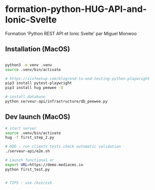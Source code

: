 # formation-python-HUG-API-and-Ionic-Svelte
Formation 'Python REST API et Ionic Svelte'  par Miguel Monwoo

## Installation (MacOS)

```bash

python3 -m venv .venv
source .venv/bin/activate

# https://sixfeetup.com/blog/end-to-end-testing-python-playwright
pip3 install pytest-playwright
pip3 install hug peewee -U

# install database
python serveur-api/infrastructure/db_peewee.py

```
## Dev launch (MacOS)

```bash
# start server
source .venv/bin/activate
hug -f first_step_2.py

# DDD : run clients tests check automatic validation
./serveur-api/e2e.sh

# Launch functional or
export URL=https://demo.mediacms.io
python first_test.py


# TIPS : use /bin/zsh

```
